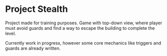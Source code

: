 # Project Stealth

Project made for training purposes. Game with top-down view, where player must avoid guards and find a way to escape the building to complete the level.

Currently work in progress, however some core mechanics like triggers and guards are already written.
